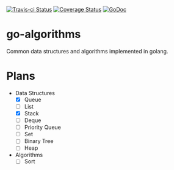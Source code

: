 [![Travis-ci Status](https://travis-ci.org/cizixs/go-algorithms.svg?branch=master)](https://travis-ci.org/cizixs/go-algorithms)
[![Coverage Status](https://coveralls.io/repos/github/cizixs/go-algorithms/badge.svg)](https://coveralls.io/github/cizixs/go-algorithms)
[![GoDoc](https://godoc.org/github.com/cizixs/go-algorithms?status.svg)](https://godoc.org/github.com/cizixs/go-algorithms)

# go-algorithms
Common data structures and algorithms implemented in golang.

# Plans

- Data Structures
    - [x] Queue
    - [ ] List
    - [X] Stack
    - [ ] Deque
    - [ ] Priority Queue
    - [ ] Set
    - [ ] Binary Tree
    - [ ] Heap

- Algorithms
    - [ ] Sort
